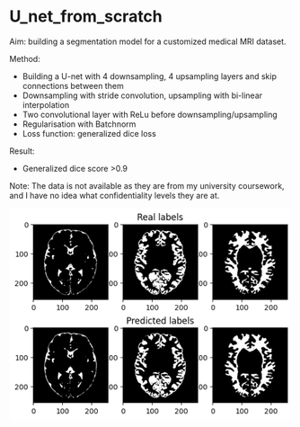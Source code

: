 # U_net_from_scratch
Aim: building a segmentation model for a customized medical MRI dataset.

Method:
+ Building a U-net with 4 downsampling, 4 upsampling layers and skip connections between them
+ Downsampling with stride convolution, upsampling with bi-linear interpolation
+ Two convolutional layer with ReLu before downsampling/upsampling
+ Regularisation with Batchnorm
+ Loss function: generalized dice loss

Result:
+ Generalized dice score >0.9

Note: The data is not available as they are from my university coursework, and I have no idea what confidentiality levels they are at.

![result](images/result.png)
